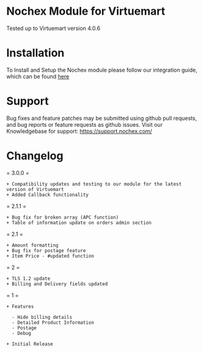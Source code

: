 Nochex Module for Virtuemart
=====================
Tested up to Virtuemart version 4.0.6

Installation
=====================
To Install and Setup the Nochex module please follow our integration guide, which can be found <a href="https://support.nochex.com/kb/faq.php?id=231">here</a>

Support
=====================
Bug fixes and feature patches may be submitted using github pull requests, and bug reports or feature requests as github issues.
Visit our Knowledgebase for support: https://support.nochex.com/ 

Changelog
=====================

= 3.0.0 =

    + Compatibility updates and testing to our module for the latest version of Virtuemart
    + Added Callback functionality
    
= 2.1.1 =
    
    + Bug fix for broken array (APC function)
    + Table of information update on orders admin section

= 2.1 =

    + Amount formatting
    + Bug fix for postage feature
    + Item Price - #updated function
    
= 2 =

    + TLS 1.2 update
    + Billing and Delivery fields updated
    
= 1 =

    + Features
    
      - Hide billing details
      - Detailed Product Information
      - Postage
      - Debug
      
    + Initial Release 
